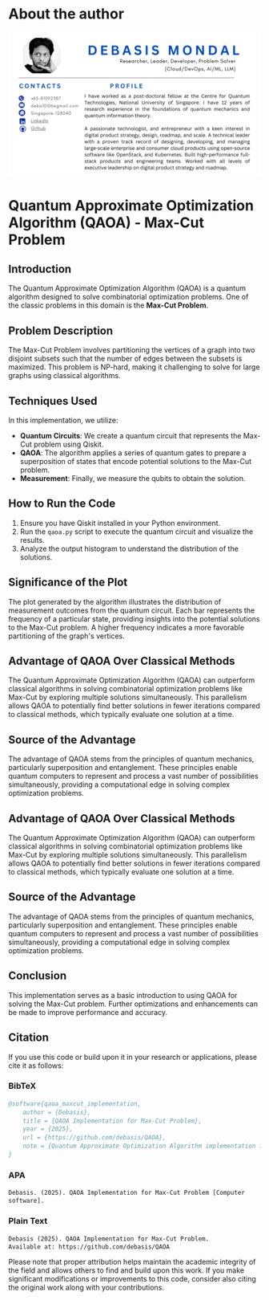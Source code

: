 # About the author
![cv](cv.png)

# Quantum Approximate Optimization Algorithm (QAOA) - Max-Cut Problem

## Introduction
The Quantum Approximate Optimization Algorithm (QAOA) is a quantum algorithm designed to solve combinatorial optimization problems. One of the classic problems in this domain is the **Max-Cut Problem**.

## Problem Description
The Max-Cut Problem involves partitioning the vertices of a graph into two disjoint subsets such that the number of edges between the subsets is maximized. This problem is NP-hard, making it challenging to solve for large graphs using classical algorithms.

## Techniques Used
In this implementation, we utilize:
- **Quantum Circuits**: We create a quantum circuit that represents the Max-Cut problem using Qiskit.
- **QAOA**: The algorithm applies a series of quantum gates to prepare a superposition of states that encode potential solutions to the Max-Cut problem.
- **Measurement**: Finally, we measure the qubits to obtain the solution.

## How to Run the Code
1. Ensure you have Qiskit installed in your Python environment.
2. Run the `qaoa.py` script to execute the quantum circuit and visualize the results.
3. Analyze the output histogram to understand the distribution of the solutions.

## Significance of the Plot
The plot generated by the algorithm illustrates the distribution of measurement outcomes from the quantum circuit. Each bar represents the frequency of a particular state, providing insights into the potential solutions to the Max-Cut problem. A higher frequency indicates a more favorable partitioning of the graph's vertices.

## Advantage of QAOA Over Classical Methods
The Quantum Approximate Optimization Algorithm (QAOA) can outperform classical algorithms in solving combinatorial optimization problems like Max-Cut by exploring multiple solutions simultaneously. This parallelism allows QAOA to potentially find better solutions in fewer iterations compared to classical methods, which typically evaluate one solution at a time.

## Source of the Advantage
The advantage of QAOA stems from the principles of quantum mechanics, particularly superposition and entanglement. These principles enable quantum computers to represent and process a vast number of possibilities simultaneously, providing a computational edge in solving complex optimization problems.

## Advantage of QAOA Over Classical Methods
The Quantum Approximate Optimization Algorithm (QAOA) can outperform classical algorithms in solving combinatorial optimization problems like Max-Cut by exploring multiple solutions simultaneously. This parallelism allows QAOA to potentially find better solutions in fewer iterations compared to classical methods, which typically evaluate one solution at a time.

## Source of the Advantage
The advantage of QAOA stems from the principles of quantum mechanics, particularly superposition and entanglement. These principles enable quantum computers to represent and process a vast number of possibilities simultaneously, providing a computational edge in solving complex optimization problems.


## Conclusion
This implementation serves as a basic introduction to using QAOA for solving the Max-Cut problem. Further optimizations and enhancements can be made to improve performance and accuracy.

## Citation
If you use this code or build upon it in your research or applications, please cite it as follows:

### BibTeX
```bibtex
@software{qaoa_maxcut_implementation,
    author = {Debasis},
    title = {QAOA Implementation for Max-Cut Problem},
    year = {2025},
    url = {https://github.com/debasis/QAOA},
    note = {Quantum Approximate Optimization Algorithm implementation for solving the Max-Cut problem}
}
```

### APA
```
Debasis. (2025). QAOA Implementation for Max-Cut Problem [Computer software].
```

### Plain Text
```
Debasis (2025). QAOA Implementation for Max-Cut Problem. 
Available at: https://github.com/debasis/QAOA
```

Please note that proper attribution helps maintain the academic integrity of the field and allows others to find and build upon this work. If you make significant modifications or improvements to this code, consider also citing the original work along with your contributions.
